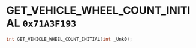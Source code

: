 # GET_VEHICLE_WHEEL_COUNT_INITIAL `0x71A3F193`

```cpp
int GET_VEHICLE_WHEEL_COUNT_INITIAL(int _Unk0);
```